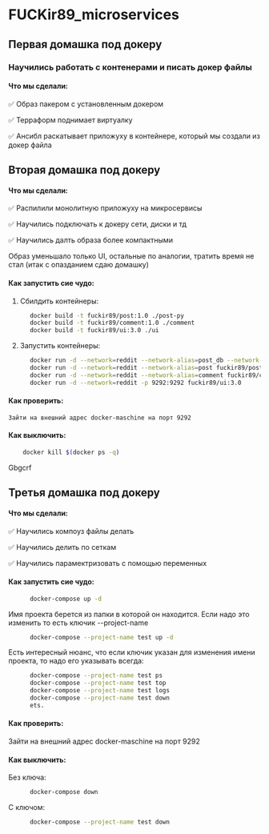 # FUCKir89_microservices

## Первая домашка под докеру

### Научились работать с контенерами и писать докер файлы

#### Что мы сделали:
   :white_check_mark: Образ пакером с установленным докером

   :white_check_mark: Терраформ поднимает виртуалку

   :white_check_mark: Ансибл раскатывает приложуху в контейнере, который мы создали из докер файла



## Вторая домашка под докеру

#### Что мы сделали:
   :white_check_mark: Распилили монолитную приложуху на микросервисы

   :white_check_mark: Научились подключать к докеру сети, диски и тд

   :white_check_mark: Научились далть образа более компактными

Образ уменьшало только UI, остальные по аналогии, тратить время не стал (итак с опазданием сдаю домашку)

#### Как запустить сие чудо:

   1. Сбилдить контейнеры:
```bash
      docker build -t fuckir89/post:1.0 ./post-py
      docker build -t fuckir89/comment:1.0 ./comment
      docker build -t fuckir89/ui:3.0 ./ui
```

   2. Запустить контейнеры:
```bash
      docker run -d --network=reddit --network-alias=post_db --network-alias=comment_db -v reddit_db:/data/db mongo:latest
      docker run -d --network=reddit --network-alias=post fuckir89/post:1.0
      docker run -d --network=reddit --network-alias=comment fuckir89/comment:1.0
      docker run -d --network=reddit -p 9292:9292 fuckir89/ui:3.0
```

#### Как проверить:

    Зайти на внешний адрес docker-maschine на порт 9292

#### Как выключить:
```bash
    docker kill $(docker ps -q)
```
Gbgcrf
## Третья домашка под докеру

#### Что мы сделали:
   :white_check_mark: Научились компоуз файлы делать

   :white_check_mark: Научились делить по сеткам

   :white_check_mark: Научились парамектризовать с помощью переменных

#### Как запустить сие чудо:

```bash
      docker-compose up -d
```

   Имя проекта берется из папки в которой он находится. Если надо это изменить то есть ключик --project-name
```bash
      docker-compose --project-name test up -d
```

   Есть интересный нюанс, что если ключик указан для изменения имени проекта, то надо его указывать всегда:
```bash
      docker-compose --project-name test ps
      docker-compose --project-name test top
      docker-compose --project-name test logs
      docker-compose --project-name test down
      ets.
```

#### Как проверить:

   Зайти на внешний адрес docker-maschine на порт 9292

#### Как выключить:
   Без ключа:
```bash
      docker-compose down
```
   С ключом:
```bash
      docker-compose --project-name test down
```
